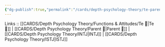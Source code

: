 ```yaml
---
{"dg-publish":true,"permalink":"/cards/depth-psychology-theory/te-parent/","created":"2023-01-05T12:07:14.750+01:00","updated":"2023-03-09T10:12:54.450+01:00"}
---
```


Links :: [[CARDS/Depth Psychology Theory/Functions & Attitudes/Te 🏹\|Te 🏹]] | [[CARDS/Depth Psychology Theory/Parent 🤨\|Parent 🤨]] | [[CARDS/Depth Psychology Theory/INTJ\|INTJ]] | [[CARDS/Depth Psychology Theory/ISTJ\|ISTJ]]
